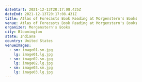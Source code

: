 ```yaml
---
dateStart: 2021-12-13T20:17:08.425Z
dateEnd: 2021-12-13T20:17:08.431Z
title: Atlas of Forecasts Book Reading at Morgenstern's Books
venue: Atlas of Forecasts Book Reading at Morgenstern's Books
organizer: Morgenstern's Books
city: Bloomington
state: Indiana
country: United States
venueImages:
  - sm: image01.sm.jpg
    lg: image01.lg.jpg
  - sm: image02.sm.jpg
    lg: image02.lg.jpg
  - sm: image03.sm.jpg
    lg: image03.lg.jpg
---
```


